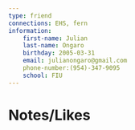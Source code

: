 ```yaml
---
type: friend
connections: EHS, fern
information:
	first-name: Julian
	last-name: Ongaro
	birthday: 2005-03-31
	email: julianongaro@gmail.com
	phone-number:(954)-347-9095
	school: FIU
---
```

# Notes/Likes


